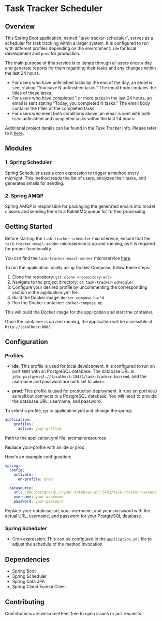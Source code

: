 # Task Tracker Scheduler

## Overview

This Spring Boot application, named "task-tracker-scheduler", serves as a scheduler for task tracking within a larger system. It is configured to run with different profiles depending on the environment: `ide` for local development and `prod` for production.

The main purpose of this service is to iterate through all users once a day and generate reports for them regarding their tasks and any changes within the last 24 hours.

- For users who have unfinished tasks by the end of the day, an email is sent stating "You have N unfinished tasks." The email body contains the titles of these tasks.
- For users who have completed 1 or more tasks in the last 24 hours, an email is sent stating "Today, you completed N tasks." The email body contains the titles of the completed tasks.
- For users who meet both conditions above, an email is sent with both lists: unfinished and completed tasks within the last 24 hours.

Additional project details can be found in the Task Tracker Info.  Please refer to it [here](https://github.com/Bityta/task-tracker-info).


## Modules

### 1. Spring Scheduler
Spring Scheduler uses a cron expression to trigger a method every midnight. This method reads the list of users, analyzes their tasks, and generates emails for sending.

### 2. Spring AMQP
Spring AMQP is responsible for packaging the generated emails into model classes and sending them to a RabbitMQ queue for further processing.

## Getting Started

Before starting the `task-tracker-scheduler` microservice, ensure that the `task-tracker-email-sender` microservice is up and running, as it is required for proper functionality.

You can find the `task-tracker-email-sender` microservice [here](https://github.com/Bityta/task-tracker-email-sender).


To run the application locally using Docker Compose, follow these steps:

1. Clone the repository: `git clone <repository-url>`
2. Navigate to the project directory: `cd task-tracker-scheduler`
3. Configure your desired profile by uncommenting the corresponding section in the application.yml file.
4. Build the Docker image: `docker-compose build`
5. Run the Docker container: `docker-compose up`

This will build the Docker image for the application and start the container.

Once the container is up and running, the application will be accessible at `http://localhost:8083`.

## Configuration

### Profiles

- **ide**: This profile is used for local development. It is configured to run on port `8083` with an PostgreSQL database. The database URL is `jdbc:postgresql://localhost:15432/task-tracker-backend`, and the username and password are both set to `admin`.
  
- **prod**: This profile is used for production deployment. It runs on port `8083` as well but connects to a PostgreSQL database. You will need to provide the database URL, username, and password.

To select a profile, go to application.yml and change the spring:
```yaml
application:
    profiles:
      active: your-profile
  ```
Path to the application.yml file: src\main\resources


Replace your-profile with an ide or prod

Here's an example configuration:

```yaml
spring:
  config:
    activate:
      on-profile: prod

  datasource:
    url: jdbc:postgresql://your-database-url:5432/task-tracker-backend
    username: your-username
    password: your-password
```
Replace your-database-url, your-username, and your-password with the actual URL, username, and password for your PostgreSQL database.

### Spring Scheduler
- Cron expression: This can be configured in the `application.yml` file to adjust the schedule of the method invocation.


## Dependencies
- Spring Boot
- Spring Scheduler
- Spring Data JPA
- Spring Cloud Eureka Client

## Contributing
Contributions are welcome! Feel free to open issues or pull requests.


